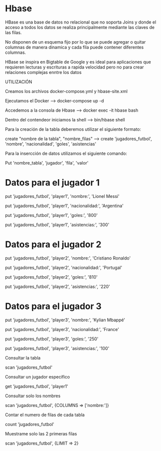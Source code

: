 # Hbase

HBase es una base de datos no relacional que no soporta Joins y donde el acceso a todos los datos se realiza principalmente mediante las claves de las filas. 

No disponen de un esquema fijo por lo que se puede agregar o quitar columnas de manera dinamica y cada fila puede contener diferentes columnas. 

 HBase se inspira en Bigtable de Google y es ideal para aplicaciones que requieren lecturas y escrituras a rapida velocidad pero no para crear relaciones complejas enntre los datos 
 
UTILIZACIÓN 

Creamos los archivos docker-compose.yml y hbase-site.xml 

Ejecutamos el Docker --> docker-compose up -d 

Accedemos a la consola de Hbase --> docker exec -it hbase bash 

Dentro del contendeor iniciamos la shell --> bin/hbase shell 

Para la creación de la tabla deberemos utilizar el siguiente formato: 

 

create "nombre de la tabla", "nombre_filas"  --> create 'jugadores_futbol', 'nombre', 'nacionalidad', 'goles', 'asistencias' 

 

Para la insercción de datos utilizamos el siguiente comando: 

Put 'nombre_tabla', 'jugador', 'fila',  'valor' 

 

# Datos para el jugador 1 

put 'jugadores_futbol', 'player1', 'nombre:', 'Lionel Messi' 

put 'jugadores_futbol', 'player1', 'nacionalidad:', 'Argentina' 

put 'jugadores_futbol', 'player1', 'goles:', '800' 

put 'jugadores_futbol', 'player1', 'asistencias:', '300' 

  

# Datos para el jugador 2 

put 'jugadores_futbol', 'player2', 'nombre:', 'Cristiano Ronaldo' 

put 'jugadores_futbol', 'player2', 'nacionalidad:', 'Portugal' 

put 'jugadores_futbol', 'player2', 'goles:', '810' 

put 'jugadores_futbol', 'player2', 'asistencias:', '220' 

  

# Datos para el jugador 3 

put 'jugadores_futbol', 'player3', 'nombre:', 'Kylian Mbappé' 

put 'jugadores_futbol', 'player3', 'nacionalidad:', 'France' 

put 'jugadores_futbol', 'player3', 'goles:', '250' 

put 'jugadores_futbol', 'player3', 'asistencias:', '100' 

 

Consultar la tabla  

 

scan 'jugadores_futbol' 

 

Consultar un jugador especifico 

 

get 'jugadores_futbol', 'player1' 

 

Consultar solo los nombres 

 

scan 'jugadores_futbol', {COLUMNS => ['nombre:']} 

 

Contar el numero de filas de cada tabla 

 

count 'jugadores_futbol' 

 

Muestrame solo las 2 primeras filas 

 

scan 'jugadores_futbol', {LIMIT => 2} 

 
